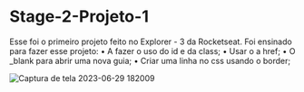 # Stage-2-Projeto-1

Esse foi o primeiro projeto feito no Explorer - 3 da Rocketseat.
Foi ensinado para fazer esse projeto:
• A fazer o uso do id e da class;
• Usar o a href;
• O _blank para abrir uma nova guia;
• Criar uma linha no css usando o border;

![Captura de tela 2023-06-29 182009](https://github.com/lauuh89/Stage-2-Projeto-1/assets/69998860/a0df0621-07ec-4dcb-93d2-2bd0f325dd04)
